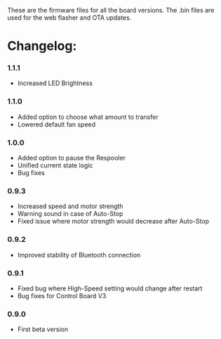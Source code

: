 These are the firmware files for all the board versions. The .bin files are used for the web flasher and OTA updates.

# Changelog:

### 1.1.1
- Increased LED Brightness

### 1.1.0
- Added option to choose what amount to transfer
- Lowered default fan speed

### 1.0.0
- Added option to pause the Respooler
- Unified current state logic
- Bug fixes

### 0.9.3
- Increased speed and motor strength
- Warning sound in case of Auto-Stop
- Fixed issue where motor strength would decrease after Auto-Stop

### 0.9.2
- Improved stability of Bluetooth connection
  
### 0.9.1
- Fixed bug where High-Speed setting would change after restart
- Bug fixes for Control Board V3
  
### 0.9.0
- First beta version
